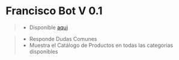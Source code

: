# Francisco Bot V 0.1

> - Disponible [aqui](https://mizar-contasti.github.io/Francisco/)

> - Responde Dudas Comunes
> - Muestra el Catálogo de Productos en todas las categorias disponibles
